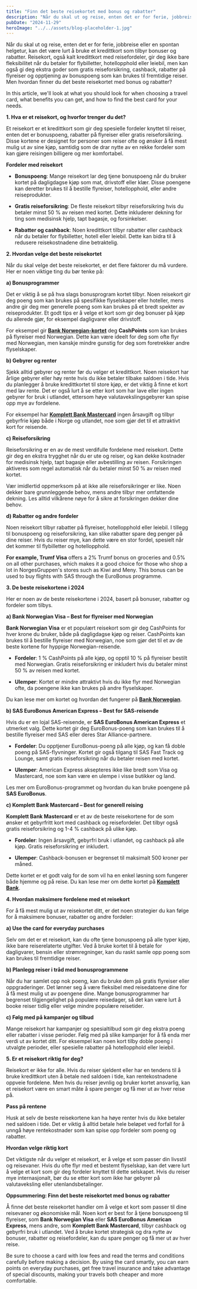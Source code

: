 ```yaml
---
title: "Finn det beste reisekortet med bonus og rabatter"
description: "Når du skal ut og reise, enten det er for ferie, jobbreise eller en spontan helgetur, kan det være lurt å bruke et kredittkort som tilbyr bonuser og rabatter. Reisekort, også kalt kredittkort med reisefordeler, gir deg ikke bare fleksibilitet når du betaler for flybilletter, hotellopphold eller leiebil, men kan også gi deg ekstra goder &#8230; Read more"
pubDate: "2024-11-29"
heroImage: "../../assets/blog-placeholder-1.jpg"
---
```


Når du skal ut og reise, enten det er for ferie, jobbreise eller en spontan helgetur, kan det være lurt å bruke et kredittkort som tilbyr bonuser og rabatter. Reisekort, også kalt kredittkort med reisefordeler, gir deg ikke bare fleksibilitet når du betaler for flybilletter, hotellopphold eller leiebil, men kan også gi deg ekstra goder som gratis reiseforsikring, cashback, rabatter på flyreiser og opptjening av bonuspoeng som kan brukes til fremtidige reiser. Men hvordan finner du det beste reisekortet med bonus og rabatter?

In this article, we'll look at what you should look for when choosing a travel card, what benefits you can get, and how to find the best card for your needs.

**1. Hva er et reisekort, og hvorfor trenger du det?**

Et reisekort er et kredittkort som gir deg spesielle fordeler knyttet til reiser, enten det er bonuspoeng, rabatter på flyreiser eller gratis reiseforsikring. Disse kortene er designet for personer som reiser ofte og ønsker å få mest mulig ut av sine kjøp, samtidig som de drar nytte av en rekke fordeler som kan gjøre reisingen billigere og mer komfortabel.

**Fordeler med reisekort**

- **Bonuspoeng**: Mange reisekort lar deg tjene bonuspoeng når du bruker kortet på dagligdagse kjøp som mat, drivstoff eller klær. Disse poengene kan deretter brukes til å bestille flyreiser, hotellopphold, eller andre reiseprodukter.

- **Gratis reiseforsikring**: De fleste reisekort tilbyr reiseforsikring hvis du betaler minst 50 % av reisen med kortet. Dette inkluderer dekning for ting som medisinsk hjelp, tapt bagasje, og forsinkelser.

- **Rabatter og cashback**: Noen kredittkort tilbyr rabatter eller cashback når du betaler for flybilletter, hotell eller leiebil. Dette kan bidra til å redusere reisekostnadene dine betraktelig.

**2. Hvordan velge det beste reisekortet**

Når du skal velge det beste reisekortet, er det flere faktorer du må vurdere. Her er noen viktige ting du bør tenke på:

**a) Bonusprogrammer**

Det er viktig å se på hva slags bonusprogram kortet tilbyr. Noen reisekort gir deg poeng som kan brukes på spesifikke flyselskaper eller hoteller, mens andre gir deg mer generelle poeng som kan brukes på et bredt spekter av reiseprodukter. Et godt tips er å velge et kort som gir deg bonuser på kjøp du allerede gjør, for eksempel dagligvarer eller drivstoff.

For eksempel gir **[Bank Norwegian-kortet](https://www.banknorwegian.no)** deg **CashPoints** som kan brukes på flyreiser med Norwegian. Dette kan være ideelt for deg som ofte flyr med Norwegian, men kanskje mindre gunstig for deg som foretrekker andre flyselskaper.

**b) Gebyrer og renter**

Sjekk alltid gebyrer og renter før du velger et kredittkort. Noen reisekort har årlige gebyrer eller høy rente hvis du ikke betaler tilbake saldoen i tide. Hvis du planlegger å bruke kredittkortet til store kjøp, er det viktig å finne et kort med lav rente. Det er også lurt å se etter kort som har lave eller ingen gebyrer for bruk i utlandet, ettersom høye valutavekslingsgebyrer kan spise opp mye av fordelene.

For eksempel har **[Komplett Bank Mastercard](https://www.komplettbank.no)** ingen årsavgift og tilbyr gebyrfrie kjøp både i Norge og utlandet, noe som gjør det til et attraktivt kort for reisende.

**c) Reiseforsikring**

Reiseforsikring er en av de mest verdifulle fordelene med reisekort. Dette gir deg en ekstra trygghet når du er ute og reiser, og kan dekke kostnader for medisinsk hjelp, tapt bagasje eller avbestilling av reisen. Forsikringen aktiveres som regel automatisk når du betaler minst 50 % av reisen med kortet.

Vær imidlertid oppmerksom på at ikke alle reiseforsikringer er like. Noen dekker bare grunnleggende behov, mens andre tilbyr mer omfattende dekning. Les alltid vilkårene nøye for å sikre at forsikringen dekker dine behov.

**d) Rabatter og andre fordeler**

Noen reisekort tilbyr rabatter på flyreiser, hotellopphold eller leiebil. I tillegg til bonuspoeng og reiseforsikring, kan slike rabatter spare deg penger på dine reiser. Hvis du reiser mye, kan dette være en stor fordel, spesielt når det kommer til flybilletter og hotellopphold.

**For example, Trumf Visa** offers a 2% Trumf bonus on groceries and 0.5% on all other purchases, which makes it a good choice for those who shop a lot in NorgesGruppen's stores such as Kiwi and Meny. This bonus can be used to buy flights with SAS through the EuroBonus programme.

**3. De beste reisekortene i 2024**

Her er noen av de beste reisekortene i 2024, basert på bonuser, rabatter og fordeler som tilbys.

**a) Bank Norwegian Visa – Best for flyreiser med Norwegian**

**Bank Norwegian Visa** er et populært reisekort som gir deg CashPoints for hver krone du bruker, både på dagligdagse kjøp og reiser. CashPoints kan brukes til å bestille flyreiser med Norwegian, noe som gjør det til et av de beste kortene for hyppige Norwegian-reisende.

- **Fordeler**: 1 % CashPoints på alle kjøp, og opptil 10 % på flyreiser bestilt med Norwegian. Gratis reiseforsikring er inkludert hvis du betaler minst 50 % av reisen med kortet.

- **Ulemper**: Kortet er mindre attraktivt hvis du ikke flyr med Norwegian ofte, da poengene ikke kan brukes på andre flyselskaper.

Du kan lese mer om kortet og hvordan det fungerer på **[Bank Norwegian](https://www.banknorwegian.no)**.

**b) SAS EuroBonus American Express – Best for SAS-reisende**

Hvis du er en lojal SAS-reisende, er **SAS EuroBonus American Express** et utmerket valg. Dette kortet gir deg EuroBonus-poeng som kan brukes til å bestille flyreiser med SAS eller deres Star Alliance-partnere.

- **Fordeler**: Du opptjener EuroBonus-poeng på alle kjøp, og kan få doble poeng på SAS-flyvninger. Kortet gir også tilgang til SAS Fast Track og Lounge, samt gratis reiseforsikring når du betaler reisen med kortet.

- **Ulemper**: American Express aksepteres ikke like bredt som Visa og Mastercard, noe som kan være en ulempe i visse butikker og land.

Les mer om EuroBonus-programmet og hvordan du kan bruke poengene på **SAS EuroBonus**.

**c) Komplett Bank Mastercard – Best for generell reising**

**Komplett Bank Mastercard** er et av de beste reisekortene for de som ønsker et gebyrfritt kort med cashback og reisefordeler. Det tilbyr også gratis reiseforsikring og 1-4 % cashback på ulike kjøp.

- **Fordeler**: Ingen årsavgift, gebyrfri bruk i utlandet, og cashback på alle kjøp. Gratis reiseforsikring er inkludert.

- **Ulemper**: Cashback-bonusen er begrenset til maksimalt 500 kroner per måned.

Dette kortet er et godt valg for de som vil ha en enkel løsning som fungerer både hjemme og på reise. Du kan lese mer om dette kortet på **[Komplett Bank](https://www.komplettbank.no)**.

**4. Hvordan maksimere fordelene med et reisekort**

For å få mest mulig ut av reisekortet ditt, er det noen strategier du kan følge for å maksimere bonuser, rabatter og andre fordeler:

**a) Use the card for everyday purchases**

Selv om det er et reisekort, kan du ofte tjene bonuspoeng på alle typer kjøp, ikke bare reiserelaterte utgifter. Ved å bruke kortet til å betale for dagligvarer, bensin eller strømregninger, kan du raskt samle opp poeng som kan brukes til fremtidige reiser.

**b) Planlegg reiser i tråd med bonusprogrammene**

Når du har samlet opp nok poeng, kan du bruke dem på gratis flyreiser eller oppgraderinger. Det lønner seg å være fleksibel med reisedatoene dine for å få mest mulig ut av poengene dine. Mange bonusprogrammer har begrenset tilgjengelighet på populære reisedager, så det kan være lurt å booke reiser tidlig eller velge mindre populære reisetider.

**c) Følg med på kampanjer og tilbud**

Mange reisekort har kampanjer og spesialtilbud som gir deg ekstra poeng eller rabatter i visse perioder. Følg med på slike kampanjer for å få enda mer verdi ut av kortet ditt. For eksempel kan noen kort tilby doble poeng i utvalgte perioder, eller spesielle rabatter på hotellopphold eller leiebil.

**5. Er et reisekort riktig for deg?**

Reisekort er ikke for alle. Hvis du reiser sjeldent eller har en tendens til å bruke kredittkort uten å betale ned saldoen i tide, kan rentekostnadene oppveie fordelene. Men hvis du reiser jevnlig og bruker kortet ansvarlig, kan et reisekort være en smart måte å spare penger og få mer ut av hver reise på.

**Pass på rentene**

Husk at selv de beste reisekortene kan ha høye renter hvis du ikke betaler ned saldoen i tide. Det er viktig å alltid betale hele beløpet ved forfall for å unngå høye rentekostnader som kan spise opp fordeler som poeng og rabatter.

**Hvordan velge riktig kort**

Det viktigste når du velger et reisekort, er å velge et som passer din livsstil og reisevaner. Hvis du ofte flyr med et bestemt flyselskap, kan det være lurt å velge et kort som gir deg fordeler knyttet til dette selskapet. Hvis du reiser mye internasjonalt, bør du se etter kort som ikke har gebyrer på valutaveksling eller utenlandsbetalinger.

**Oppsummering: Finn det beste reisekortet med bonus og rabatter**

Å finne det beste reisekortet handler om å velge et kort som passer til dine reisevaner og økonomiske mål. Noen kort er best for å tjene bonuspoeng til flyreiser, som **Bank Norwegian Visa** eller **SAS EuroBonus American Express**, mens andre, som **Komplett Bank Mastercard**, tilbyr cashback og gebyrfri bruk i utlandet. Ved å bruke kortet strategisk og dra nytte av bonuser, rabatter og reisefordeler, kan du spare penger og få mer ut av hver reise.

Be sure to choose a card with low fees and read the terms and conditions carefully before making a decision. By using the card smartly, you can earn points on everyday purchases, get free travel insurance and take advantage of special discounts, making your travels both cheaper and more comfortable.